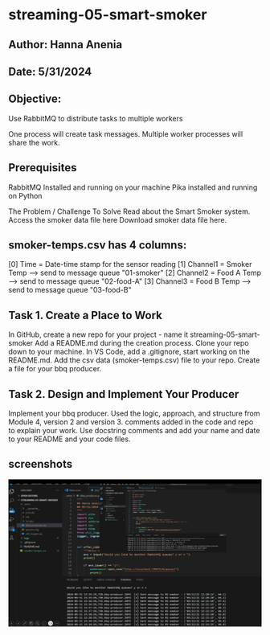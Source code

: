 # streaming-05-smart-smoker

## Author: Hanna Anenia

## Date: 5/31/2024

## Objective:
Use RabbitMQ to distribute tasks to multiple workers

One process will create task messages. Multiple worker processes will share the work.

## Prerequisites
RabbitMQ Installed and running on your machine
Pika installed and running on Python

The Problem / Challenge To Solve
Read about the Smart Smoker system. 
Access the smoker data file here Download smoker data file here.

## smoker-temps.csv has 4 columns:

[0] Time = Date-time stamp for the sensor reading
[1] Channel1 = Smoker Temp --> send to message queue "01-smoker"
[2] Channel2 = Food A Temp --> send to message queue "02-food-A"
[3] Channel3 = Food B Temp --> send to message queue "03-food-B"

## Task 1. Create a Place to Work
In GitHub, create a new repo for your project - name it streaming-05-smart-smoker
Add a README.md during the creation process. 
Clone your repo down to your machine. 
In VS Code, add a .gitignore, start working on the README.md.
Add the csv data (smoker-temps.csv) file to your repo. 
Create a file for your bbq producer.

## Task 2. Design and Implement Your Producer
Implement your bbq producer. 
Used the logic, approach, and structure from Module 4, version 2 and version 3.
comments added  in the code and repo to explain your work. 
Use docstring comments and add your name and date to your README and your code files.

## screenshots
![screenshot](image/Screenshot%202024-05-31%20162205.png)

